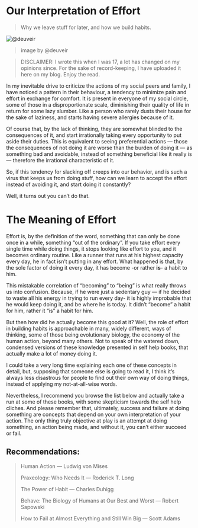 Our Interpretation of Effort
===========================
> Why we leave stuff for later, and how we build habits.

![@deuveir](https://miro.medium.com/v2/resize:fit:1400/format:webp/1*YsknxIsE7mQtquvrz40f7A.jpeg)
> image by @deuveir

> DISCLAIMER: I wrote this when I was 17, a lot has changed on my opinions since. For the sake of record-keeping, I have uploaded it here on my blog. Enjoy the read.

In my inevitable drive to criticize the actions of my social peers and family, I have noticed a pattern in their behaviour, a tendency to minimize pain and effort in exchange for comfort. It is present in everyone of my social circle, some of those in a disproportionate scale, diminishing their quality of life in return for some lazy slumber. Like a person who rarely dusts their house for the sake of laziness, and starts having severe allergies because of it.

Of course that, by the lack of thinking, they are somewhat blinded to the consequences of it, and start irrationally taking every opportunity to put aside their duties. This is equivalent to seeing preferential actions — those the consequences of not doing it are worse than the burden of doing it — as something bad and avoidable, instead of something beneficial like it really is — therefore the irrational characteristic of it.

So, if this tendency for slacking off creeps into our behavior, and is such a virus that keeps us from doing stuff, how can we learn to accept the effort instead of avoiding it, and start doing it constantly?

Well, it turns out you can’t do that.

The Meaning of Effort
=====================

Effort is, by the definition of the word, something that can only be done once in a while, something “out of the ordinary”. If you take effort every single time while doing things, it stops looking like effort to you, and it becomes ordinary routine. Like a runner that runs at his highest capacity every day, he in fact isn’t putting in any effort. What happened is that, by the sole factor of doing it every day, it has become -or rather **is**- a habit to him.

This mistakable correlation of “becoming” to “being” is what really throws us into confusion. Because, if he were just a sedentary guy — if he decided to waste all his energy in trying to run every day- it is highly improbable that he would keep doing it, and be where he is today. It didn’t “become” a habit for him, rather it “is” a habit for him.

But then how did he actually become this good at it? Well, the role of effort in building habits is approachable in many, widely different, ways of thinking, some of those being evolutionary biology, the economy of the human action, beyond many others. Not to speak of the watered down, condensed versions of these knowledge presented in self help books, that actually make a lot of money doing it.

I could take a very long time explaining each one of these concepts in detail, but, supposing that someone else is going to read it, I think it’s always less disastrous for people to find out their own way of doing things, instead of applying my not-at-all-wise words.

Nevertheless, I recommend you browse the list below and actually take a run at some of these books, with some skepticism towards the self help cliches. And please remember that, ultimately, success and failure at doing something are concepts that depend on your own interpretation of your action. The only thing truly objective at play is an attempt at doing something, an action being made, and without it, you can’t either succeed or fail.

Recommendations:
----------------

> Human Action — Ludwig von Mises
> 
> Praxeology: Who Needs It — Roderick T. Long
> 
> The Power of Habit — Charles Duhigg
> 
> Behave: The Biology of Humans at Our Best and Worst — Robert Sapowski
> 
> How to Fail at Almost Everything and Still Win Big — Scott Adams
